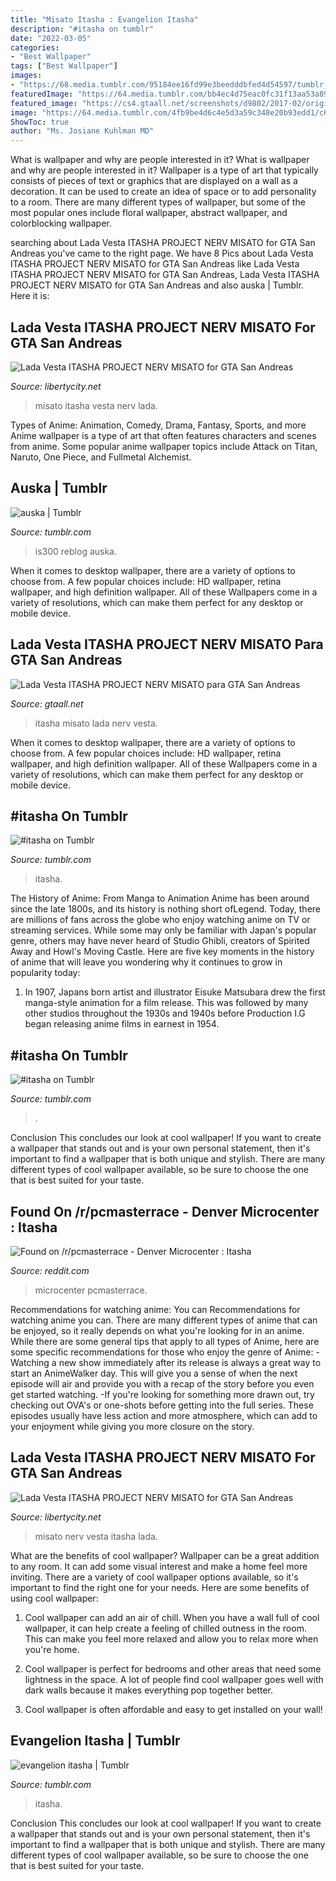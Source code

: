 ```yaml
---
title: "Misato Itasha : Evangelion Itasha"
description: "#itasha on tumblr"
date: "2022-03-05"
categories:
- "Best Wallpaper"
tags: ["Best Wallpaper"]
images:
- "https://68.media.tumblr.com/95184ee16fd99e3beedddbfed4d54597/tumblr_o9xnd179wC1vn8tigo1_500.jpg"
featuredImage: "https://64.media.tumblr.com/bb4ec4d75eac0fc31f13aa53a8971788/c6bba5abd434e55f-81/s2048x3072/3bdb5b17461633d7de837429fa85086a00261d08.jpg"
featured_image: "https://cs4.gtaall.net/screenshots/d9802/2017-02/original/c0e79820d5fec9bf8413e18e4a3ee30ff8b92c96/382906--2.JPG"
image: "https://64.media.tumblr.com/4fb9be4d6c4e5d3a59c348e20b93edd1/c6bba5abd434e55f-6d/s2048x3072/0525a57548e601e59e1b4ccd7382c03bc3dfc54c.jpg"
ShowToc: true
author: "Ms. Josiane Kuhlman MD"
---
```



What is wallpaper and why are people interested in it?
What is wallpaper and why are people interested in it?
Wallpaper is a type of art that typically consists of pieces of text or graphics that are displayed on a wall as a decoration. It can be used to create an idea of space or to add personality to a room. There are many different types of wallpaper, but some of the most popular ones include floral wallpaper, abstract wallpaper, and colorblocking wallpaper.

	

		
searching about Lada Vesta ITASHA PROJECT NERV MISATO for GTA San Andreas you've came to the right page. We have 8 Pics about Lada Vesta ITASHA PROJECT NERV MISATO for GTA San Andreas like Lada Vesta ITASHA PROJECT NERV MISATO for GTA San Andreas, Lada Vesta ITASHA PROJECT NERV MISATO for GTA San Andreas and also auska | Tumblr. Here it is:
		
    
## Lada Vesta ITASHA PROJECT NERV MISATO For GTA San Andreas

<img loading=lazy src="https://libertycity.net/uploads/download/gtasa_vaz/fulls/cu3e81ec9qef4uci6gnvjfjg7b/16242825313247_2021-06-21_163512.jpg" onerror="this.onerror=null;this.src='https://tse3.mm.bing.net/th?id=OIP.uAmwSErZQar1Tq-40oMhFgHaEK&amp;pid=15.1';" alt="Lada Vesta ITASHA PROJECT NERV MISATO for GTA San Andreas">

_Source: libertycity.net_

>misato itasha vesta nerv lada. 

	

Types of Anime: Animation, Comedy, Drama, Fantasy, Sports, and more
Anime wallpaper is a type of art that often features characters and scenes from anime. Some popular anime wallpaper topics include Attack on Titan, Naruto, One Piece, and Fullmetal Alchemist.

    
## Auska | Tumblr

<img loading=lazy src="https://66.media.tumblr.com/d2fc593776972754d7b6e951345bc13a/tumblr_otvxhmQG3D1qi2erko1_500.jpg" onerror="this.onerror=null;this.src='https://tse4.mm.bing.net/th?id=OIP.W5f8UZiWsyjAGJ3NUBFipAHaFj&amp;pid=15.1';" alt="auska | Tumblr">

_Source: tumblr.com_

>is300 reblog auska. 

	

When it comes to desktop wallpaper, there are a variety of options to choose from. A few popular choices include: HD wallpaper, retina wallpaper, and high definition wallpaper. All of these Wallpapers come in a variety of resolutions, which can make them perfect for any desktop or mobile device. 

    
## Lada Vesta ITASHA PROJECT NERV MISATO Para GTA San Andreas

<img loading=lazy src="https://cs4.gtaall.net/screenshots/d9802/2017-02/original/c0e79820d5fec9bf8413e18e4a3ee30ff8b92c96/382906--2.JPG" onerror="this.onerror=null;this.src='https://tse1.mm.bing.net/th?id=OIP.PXfDEZrBfuudFLUgNsZ_VQHaEG&amp;pid=15.1';" alt="Lada Vesta ITASHA PROJECT NERV MISATO para GTA San Andreas">

_Source: gtaall.net_

>itasha misato lada nerv vesta. 

	

When it comes to desktop wallpaper, there are a variety of options to choose from. A few popular choices include: HD wallpaper, retina wallpaper, and high definition wallpaper. All of these Wallpapers come in a variety of resolutions, which can make them perfect for any desktop or mobile device. 

    
## #itasha On Tumblr

<img loading=lazy src="https://64.media.tumblr.com/4fb9be4d6c4e5d3a59c348e20b93edd1/c6bba5abd434e55f-6d/s2048x3072/0525a57548e601e59e1b4ccd7382c03bc3dfc54c.jpg" onerror="this.onerror=null;this.src='https://tse2.mm.bing.net/th?id=OIP.Ny1VEPtiFthBPAJk3zfQ_QHaEK&amp;pid=15.1';" alt="#itasha on Tumblr">

_Source: tumblr.com_

>itasha. 

	

The History of Anime: From Manga to Animation
Anime has been around since the late 1800s, and its history is nothing short ofLegend. Today, there are millions of fans across the globe who enjoy watching anime on TV or streaming services. While some may only be familiar with Japan's popular genre, others may have never heard of Studio Ghibli, creators of Spirited Away and Howl's Moving Castle. Here are five key moments in the history of anime that will leave you wondering why it continues to grow in popularity today:
1) In 1907, Japans born artist and illustrator Eisuke Matsubara drew the first manga-style animation for a film release. This was followed by many other studios throughout the 1930s and 1940s before Production I.G began releasing anime films in earnest in 1954.

    
## #itasha On Tumblr

<img loading=lazy src="https://64.media.tumblr.com/bb4ec4d75eac0fc31f13aa53a8971788/c6bba5abd434e55f-81/s2048x3072/3bdb5b17461633d7de837429fa85086a00261d08.jpg" onerror="this.onerror=null;this.src='https://tse2.mm.bing.net/th?id=OIP.SuPmudxVhuaaRRfulLuTEgHaEK&amp;pid=15.1';" alt="#itasha on Tumblr">

_Source: tumblr.com_

>. 

	

Conclusion
This concludes our look at cool wallpaper! If you want to create a wallpaper that stands out and is your own personal statement, then it's important to find a wallpaper that is both unique and stylish. There are many different types of cool wallpaper available, so be sure to choose the one that is best suited for your taste.

    
## Found On /r/pcmasterrace - Denver Microcenter : Itasha

<img loading=lazy src="https://preview.redd.it/omt3cro5dzn51.jpg?width=640&amp;height=480&amp;crop=smart&amp;auto=webp&amp;s=9d0e699f561459c342c77d3555b021cdac69ab31" onerror="this.onerror=null;this.src='https://tse3.mm.bing.net/th?id=OIP.grVXtvkst5QT-4xSyOrx3wHaFj&amp;pid=15.1';" alt="Found on /r/pcmasterrace - Denver Microcenter : Itasha">

_Source: reddit.com_

>microcenter pcmasterrace. 

	

Recommendations for watching anime: You can
Recommendations for watching anime you can. There are many different types of anime that can be enjoyed, so it really depends on what you're looking for in an anime. While there are some general tips that apply to all types of Anime, here are some specific recommendations for those who enjoy the genre of Anime: 
-Watching a new show immediately after its release is always a great way to start an AnimeWalker day. This will give you a sense of when the next episode will air and provide you with a recap of the story before you even get started watching. 
-If you're looking for something more drawn out, try checking out OVA's or one-shots before getting into the full series. These episodes usually have less action and more atmosphere, which can add to your enjoyment while giving you more closure on the story.

    
## Lada Vesta ITASHA PROJECT NERV MISATO For GTA San Andreas

<img loading=lazy src="https://libertycity.net/uploads/download/gtasa_vaz/fulls/cu3e81ec9qef4uci6gnvjfjg7b/16242825313817_2021-06-21_163507.jpg" onerror="this.onerror=null;this.src='https://tse3.mm.bing.net/th?id=OIP.J1_z9UONI9a6UKCrL2SKegHaEK&amp;pid=15.1';" alt="Lada Vesta ITASHA PROJECT NERV MISATO for GTA San Andreas">

_Source: libertycity.net_

>misato nerv vesta itasha lada. 

	

What are the benefits of cool wallpaper?
Wallpaper can be a great addition to any room. It can add some visual interest and make a home feel more inviting. There are a variety of cool wallpaper options available, so it's important to find the right one for your needs. Here are some benefits of using cool wallpaper: 
1. Cool wallpaper can add an air of chill. When you have a wall full of cool wallpaper, it can help create a feeling of chilled outness in the room. This can make you feel more relaxed and allow you to relax more when you're home. 

2. Cool wallpaper is perfect for bedrooms and other areas that need some lightness in the space. A lot of people find cool wallpaper goes well with dark walls because it makes everything pop together better. 

3. Cool wallpaper is often affordable and easy to get installed on your wall!

    
## Evangelion Itasha | Tumblr

<img loading=lazy src="https://68.media.tumblr.com/95184ee16fd99e3beedddbfed4d54597/tumblr_o9xnd179wC1vn8tigo1_500.jpg" onerror="this.onerror=null;this.src='https://tse3.mm.bing.net/th?id=OIP.mjOxJZk9HyUAG-G40qe42gHaEK&amp;pid=15.1';" alt="evangelion itasha | Tumblr">

_Source: tumblr.com_

>itasha. 

	

Conclusion
This concludes our look at cool wallpaper! If you want to create a wallpaper that stands out and is your own personal statement, then it's important to find a wallpaper that is both unique and stylish. There are many different types of cool wallpaper available, so be sure to choose the one that is best suited for your taste.

